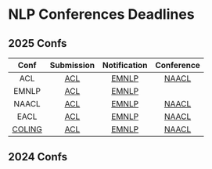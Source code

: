 # NLP Conferences Deadlines

## 2025 Confs

|  Conf  | Submission    |   Notification  |   Conference  |
| :---:  |    :----:        |        :---:         |        :---:         |
|  ACL   | [ACL](#acl-2024) | [EMNLP](#emnlp-2024) | [NAACL](#naacl-2024) |
|  EMNLP | [ACL](#acl-2023) | [EMNLP](#emnlp-2023) |                      |
|  NAACL | [ACL](#acl-2022) | [EMNLP](#emnlp-2022) | [NAACL](#naacl-2022) |
|  EACL  | [ACL](#acl-2021) | [EMNLP](#emnlp-2021) | [NAACL](#naacl-2021) |
|  [COLING]()  | [ACL](#acl-2021) | [EMNLP](#emnlp-2021) | [NAACL](#naacl-2021) |

## 2024 Confs


<!--stackedit_data:
eyJoaXN0b3J5IjpbLTIxMTMxMTM0NywyMDc4NzY4ODE0LC03MT
U2NzI4NTIsMTA4OTQ0OTQyMl19
-->